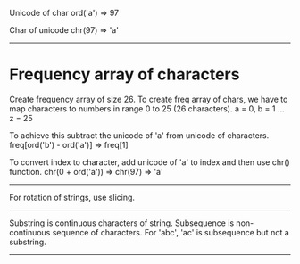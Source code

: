 Unicode of char
ord('a') => 97

Char of unicode
chr(97) => 'a'

---

# Frequency array of characters

Create frequency array of size 26.
To create freq array of chars, we have to map characters to numbers in range 0 to 25 (26 characters).
a = 0, b = 1 ... z = 25

To achieve this subtract the unicode of 'a' from unicode of characters.
freq[ord('b') - ord('a')] => freq[1]

To convert index to character, add unicode of 'a' to index and then use chr() function.
chr(0 + ord('a')) => chr(97) => 'a'

---

For rotation of strings, use slicing.

---

Substring is continuous characters of string.
Subsequence is non-continuous sequence of characters.
For 'abc', 'ac' is subsequence but not a substring.

---
